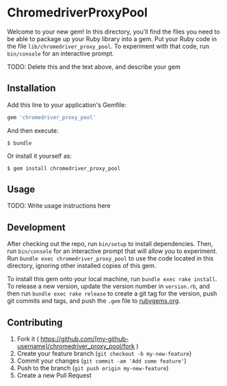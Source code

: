 # ChromedriverProxyPool

Welcome to your new gem! In this directory, you'll find the files you need to be able to package up your Ruby library into a gem. Put your Ruby code in the file `lib/chromedriver_proxy_pool`. To experiment with that code, run `bin/console` for an interactive prompt.

TODO: Delete this and the text above, and describe your gem

## Installation

Add this line to your application's Gemfile:

```ruby
gem 'chromedriver_proxy_pool'
```

And then execute:

    $ bundle

Or install it yourself as:

    $ gem install chromedriver_proxy_pool

## Usage

TODO: Write usage instructions here

## Development

After checking out the repo, run `bin/setup` to install dependencies. Then, run `bin/console` for an interactive prompt that will allow you to experiment. Run `bundle exec chromedriver_proxy_pool` to use the code located in this directory, ignoring other installed copies of this gem.

To install this gem onto your local machine, run `bundle exec rake install`. To release a new version, update the version number in `version.rb`, and then run `bundle exec rake release` to create a git tag for the version, push git commits and tags, and push the `.gem` file to [rubygems.org](https://rubygems.org).

## Contributing

1. Fork it ( https://github.com/[my-github-username]/chromedriver_proxy_pool/fork )
2. Create your feature branch (`git checkout -b my-new-feature`)
3. Commit your changes (`git commit -am 'Add some feature'`)
4. Push to the branch (`git push origin my-new-feature`)
5. Create a new Pull Request
